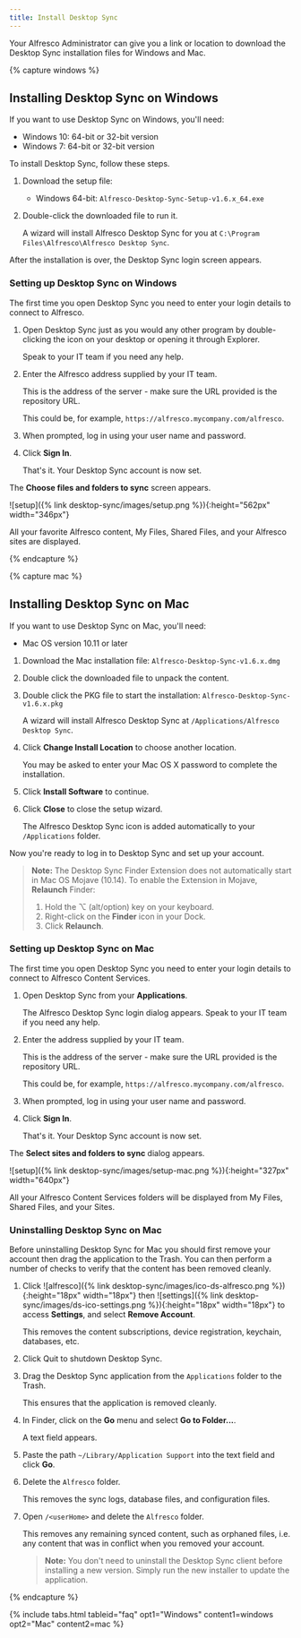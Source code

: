 ```yaml
---
title: Install Desktop Sync
---
```


Your Alfresco Administrator can give you a link or location to download the Desktop Sync installation files for Windows and Mac.

{% capture windows %}

## Installing Desktop Sync on Windows

If you want to use Desktop Sync on Windows, you'll need:

* Windows 10: 64-bit or 32-bit version
* Windows 7: 64-bit or 32-bit version

To install Desktop Sync, follow these steps.

1. Download the setup file:

    * Windows 64-bit: `Alfresco-Desktop-Sync-Setup-v1.6.x_64.exe`

2. Double-click the downloaded file to run it.

    A wizard will install Alfresco Desktop Sync for you at `C:\Program Files\Alfresco\Alfresco Desktop Sync`.

After the installation is over, the Desktop Sync login screen appears.

### Setting up Desktop Sync on Windows

The first time you open Desktop Sync you need to enter your login details to connect to Alfresco.

1. Open Desktop Sync just as you would any other program by double-clicking the icon on your desktop or opening it through Explorer.

    Speak to your IT team if you need any help.

2. Enter the Alfresco address supplied by your IT team.

    This is the address of the server - make sure the URL provided is the repository URL.

    This could be, for example, `https://alfresco.mycompany.com/alfresco`.

3. When prompted, log in using your user name and password.

4. Click **Sign In**.

    That's it. Your Desktop Sync account is now set.

The **Choose files and folders to sync** screen appears.

![setup]({% link desktop-sync/images/setup.png %}){:height="562px" width="346px"}

All your favorite Alfresco content, My Files, Shared Files, and your Alfresco sites are displayed.

{% endcapture %}

{% capture mac %}

## Installing Desktop Sync on Mac

If you want to use Desktop Sync on Mac, you'll need:

* Mac OS version 10.11 or later

1. Download the Mac installation file: `Alfresco-Desktop-Sync-v1.6.x.dmg`

2. Double click the downloaded file to unpack the content.

3. Double click the PKG file to start the installation: `Alfresco-Desktop-Sync-v1.6.x.pkg`

    A wizard will install Alfresco Desktop Sync at `/Applications/Alfresco Desktop Sync`.

4. Click **Change Install Location** to choose another location.

    You may be asked to enter your Mac OS X password to complete the installation.

5. Click **Install Software** to continue.

6. Click **Close** to close the setup wizard.

    The Alfresco Desktop Sync icon is added automatically to your `/Applications` folder.

Now you're ready to log in to Desktop Sync and set up your account.

>**Note:** The Desktop Sync Finder Extension does not automatically start in Mac OS Mojave (10.14). To enable the Extension in Mojave, **Relaunch** Finder:
>
>1. Hold the ⌥ (alt/option) key on your keyboard.
>2. Right-click on the **Finder** icon in your Dock.
>3. Click **Relaunch**.

### Setting up Desktop Sync on Mac

The first time you open Desktop Sync you need to enter your login details to connect to Alfresco Content Services.

1. Open Desktop Sync from your **Applications**.

    The Alfresco Desktop Sync login dialog appears. Speak to your IT team if you need any help.

2. Enter the address supplied by your IT team.

    This is the address of the server - make sure the URL provided is the repository URL.

    This could be, for example, `https://alfresco.mycompany.com/alfresco`.

3. When prompted, log in using your user name and password.

4. Click **Sign In**.

    That's it. Your Desktop Sync account is now set.

The **Select sites and folders to sync** dialog appears.

![setup]({% link desktop-sync/images/setup-mac.png %}){:height="327px" width="640px"}

All your Alfresco Content Services folders will be displayed from My Files, Shared Files, and your Sites.

### Uninstalling Desktop Sync on Mac

Before uninstalling Desktop Sync for Mac you should first remove your account then drag the application to the Trash. You can then perform a number of checks to verify that the content has been removed cleanly.

1. Click ![alfresco]({% link desktop-sync/images/ico-ds-alfresco.png %}){:height="18px" width="18px"} then ![settings]({% link desktop-sync/images/ds-ico-settings.png %}){:height="18px" width="18px"} to access **Settings**, and select **Remove Account**.

    This removes the content subscriptions, device registration, keychain, databases, etc.

2. Click Quit to shutdown Desktop Sync.

3. Drag the Desktop Sync application from the `Applications` folder to the Trash.

    This ensures that the application is removed cleanly.

4. In Finder, click on the **Go** menu and select **Go to Folder...**.

    A text field appears.

5. Paste the path `~/Library/Application Support` into the text field and click **Go**.

6. Delete the `Alfresco` folder.

    This removes the sync logs, database files, and configuration files.

7. Open `/<userHome>` and delete the `Alfresco` folder.

    This removes any remaining synced content, such as orphaned files, i.e. any content that was in conflict when you removed your account.

    > **Note:** You don't need to uninstall the Desktop Sync client before installing a new version. Simply run the new installer to update the application.

{% endcapture %}

{% include tabs.html tableid="faq" opt1="Windows" content1=windows opt2="Mac" content2=mac %}
